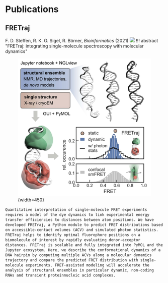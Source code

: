 # Publications

## FRETraj
F. D. Steffen, R. K. O. Sigel, R. Börner, *Bioinformatics* (2021) [![](https://img.shields.io/badge/DOI-10.1093/bioinformatics/btab615-blue.svg?&style=flat-square)](https://doi.org/10.1093/bioinformatics/btab615)
!!! abstract "FRETraj: integrating single-molecule spectroscopy with molecular dynamics"
    <figure markdown>
        ![](../images/graphical_abstracts/Steffen_Bioinformatics_2021.jpg){width=450}
    </figure>

    Quantitative interpretation of single-molecule FRET experiments requires a model of the dye dynamics to link experimental energy transfer efficiencies to distances between atom positions. We have developed FRETraj, a Python module to predict FRET distributions based on accessible-contact volumes (ACV) and simulated photon statistics. FRETraj helps to identify optimal fluorophore positions on a biomolecule of interest by rapidly evaluating donor-acceptor distances. FRETraj is scalable and fully integrated into PyMOL and the Jupyter ecosystem. Here, we describe the conformational dynamics of a DNA hairpin by computing multiple ACVs along a molecular dynamics trajectory and compare the predicted FRET distribution with single-molecule experiments. FRET-assisted modeling will accelerate the analysis of structural ensembles in particular dynamic, non-coding RNAs and transient proteinnucleic acid complexes. 
